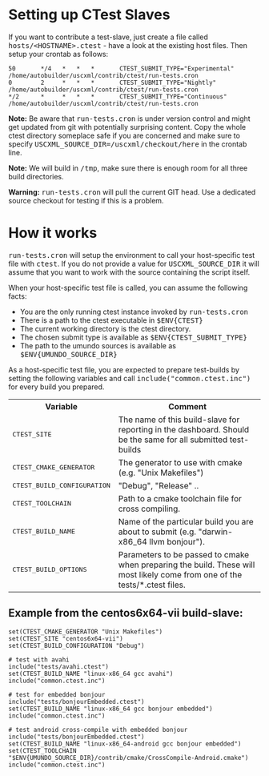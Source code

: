 # Setting up CTest Slaves

If you want to contribute a test-slave, just create a file called
<tt>hosts/&lt;HOSTNAME>.ctest</tt> - have a look at the existing host files.
Then setup your crontab as follows:

    50       */4   *   *   *       CTEST_SUBMIT_TYPE="Experimental"	/home/autobuilder/uscxml/contrib/ctest/run-tests.cron
    0        2     *   *   *       CTEST_SUBMIT_TYPE="Nightly"      /home/autobuilder/uscxml/contrib/ctest/run-tests.cron
    */2      *     *   *   *       CTEST_SUBMIT_TYPE="Continuous"   /home/autobuilder/uscxml/contrib/ctest/run-tests.cron

<b>Note:</b> Be aware that <tt>run-tests.cron</tt> is under version control and
might get updated from git with potentially surprising content. Copy the whole
ctest directory someplace safe if you are concerned and make sure to specify
<tt>USCXML_SOURCE_DIR=/uscxml/checkout/here</tt> in the crontab line.

<b>Note:</b> We will build in <tt>/tmp</tt>, make sure there is enough room for all three
build directories.

<b>Warning:</b> <tt>run-tests.cron</tt> will pull the current GIT head. Use a
dedicated source checkout for testing if this is a problem.

# How it works

<tt>run-tests.cron</tt> will setup the environment to call your host-specific
test file with <tt>ctest</tt>. If you do not provide a value for
<tt>USCXML_SOURCE_DIR</tt> it will assume that you want to work with the source
containing the script itself.

When your host-specific test file is called, you can assume the following facts:

* You are the only running ctest instance invoked by <tt>run-tests.cron</tt>
* There is a path to the ctest executable in <tt>$ENV{CTEST}</tt>
* The current working directory is the ctest directory.
* The chosen submit type is available as <tt>$ENV{CTEST_SUBMIT_TYPE}</tt>
* The path to the umundo sources is available as <tt>$ENV{UMUNDO_SOURCE_DIR}</tt>

As a host-specific test file, you are expected to prepare test-builds by setting
the following variables and call <tt>include("common.ctest.inc")</tt> for every
build you prepared.

<table>
	<tr><th>Variable</th><th>Comment</th></tr>
	<tr>
		<td><tt>CTEST_SITE</tt></td>
		<td>The name of this build-slave for reporting in the dashboard. Should be the same for all submitted test-builds</td>
	</tr>
	<tr>
		<td><tt>CTEST_CMAKE_GENERATOR</tt></td>
		<td>The generator to use with cmake (e.g. "Unix Makefiles")</td>
	</tr>
	<tr>
		<td><tt>CTEST_BUILD_CONFIGURATION</tt></td>
		<td>"Debug", "Release" ..</td>
	</tr>
	<tr>
		<td><tt>CTEST_TOOLCHAIN</tt></td>
		<td>Path to a cmake toolchain file for cross compiling.</td>
	</tr>
	<tr>
		<td><tt>CTEST_BUILD_NAME</tt></td>
		<td>Name of the particular build you are about to submit (e.g. "darwin-x86_64 llvm bonjour").</td>
	</tr>
	<tr>
		<td><tt>CTEST_BUILD_OPTIONS</tt></td>
		<td>Parameters to be passed to cmake when preparing the build. These will
			most likely come from one of the tests/*.ctest files.</td>
	</tr>
</table>

## Example from the centos6x64-vii build-slave:

    set(CTEST_CMAKE_GENERATOR "Unix Makefiles")
    set(CTEST_SITE "centos6x64-vii")
    set(CTEST_BUILD_CONFIGURATION "Debug")

    # test with avahi
    include("tests/avahi.ctest")
    set(CTEST_BUILD_NAME "linux-x86_64 gcc avahi")
    include("common.ctest.inc")

    # test for embedded bonjour
    include("tests/bonjourEmbedded.ctest")
    set(CTEST_BUILD_NAME "linux-x86_64 gcc bonjour embedded")
    include("common.ctest.inc")

    # test android cross-compile with embedded bonjour
    include("tests/bonjourEmbedded.ctest")
    set(CTEST_BUILD_NAME "linux-x86_64-android gcc bonjour embedded")
    set(CTEST_TOOLCHAIN "$ENV{UMUNDO_SOURCE_DIR}/contrib/cmake/CrossCompile-Android.cmake")
    include("common.ctest.inc")

